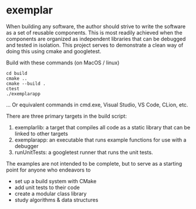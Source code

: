 # exemplar

When building any software, the author should strive to write the software as a set of reusable components. 
This is most readily achieved when the components are organized as independent libraries that can be debugged 
and tested in isolation. This project serves to demonstrate a clean way of doing this using cmake and googletest.

Build with these commands (on MacOS / linux)
```mkdir build
cd build
cmake ..
cmake --build .
ctest
./exemplarapp
```
... Or equivalent commands in cmd.exe, Visual Studio, VS Code, CLion, etc.

There are three primary targets in the build script:
1. exemplarlib: a target that compiles all code as a static library that can be linked to other targets
2. exemplarapp: an executable that runs example functions for use with a debugger
3. runUnitTests: a googletest runner that runs the unit tests.

The examples are not intended to be complete, but to serve as a starting point for anyone who endeavors to
* set up a build system with CMake
* add unit tests to their code
* create a modular class library
* study algorithms & data structures
